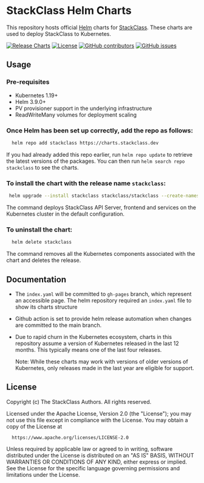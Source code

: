 # StackClass Helm Charts

This repository hosts official [Helm](https://helm.sh) charts for
[StackClass](https://stackclass.dev). These charts are used to deploy
StackClass to Kubernetes.

[![Release
Charts](https://github.com/stackclass/charts/actions/workflows/release.yml/badge.svg)](https://github.com/stackclass/charts/actions/workflows/release.yml)
[![License](https://img.shields.io/github/license/stackclass/charts)](https://github.com/stackclass/charts/blob/master/LICENSE)
[![GitHub
contributors](https://img.shields.io/github/contributors/stackclass/charts)](https://github.com/stackclass/charts/graphs/charts)
[![GitHub
issues](https://img.shields.io/github/issues/stackclass/charts)](https://github.com/stackclass/charts/issues)

## Usage

### Pre-requisites

- Kubernetes 1.19+
- Helm 3.9.0+
- PV provisioner support in the underlying infrastructure
- ReadWriteMany volumes for deployment scaling

### Once Helm has been set up correctly, add the repo as follows:

```sh
  helm repo add stackclass https://charts.stackclass.dev
```

If you had already added this repo earlier, run `helm repo update` to retrieve
the latest versions of the packages.  You can then run `helm search repo
stackclass` to see the charts.

### To install the chart with the release name `stackclass`:

```sh
 helm upgrade --install stackclass stackclass/stackclass --create-namespace --namespace=stackclass
```

The command deploys StackClass API Server, frontend and services on the
Kubernetes cluster in the default configuration.

### To uninstall the chart:

```sh
  helm delete stackclass
```

The command removes all the Kubernetes components associated with the chart and
deletes the release.

## Documentation

- The `index.yaml` will be committed to `gh-pages` branch, which represent
  an accessible page. The helm repository required an `index.yaml` file to show
  its charts structure

- Github action is set to provide helm release automation when changes are
  committed to the main branch.

- Due to rapid churn in the Kubernetes ecosystem, charts in this repository
  assume a version of Kubernetes released in the last 12 months. This typically
  means one of the last four releases.

  Note: While these charts may work with versions of older versions of
  Kubernetes, only releases made in the last year are eligible for support.

## License

Copyright (c) The StackClass Authors. All rights reserved.

Licensed under the Apache License, Version 2.0 (the "License");
you may not use this file except in compliance with the License.
You may obtain a copy of the License at

      https://www.apache.org/licenses/LICENSE-2.0

Unless required by applicable law or agreed to in writing, software
distributed under the License is distributed on an "AS IS" BASIS,
WITHOUT WARRANTIES OR CONDITIONS OF ANY KIND, either express or implied.
See the License for the specific language governing permissions and
limitations under the License.
